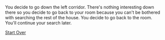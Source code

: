 You decide to go down the left corridor. 
There's nothing interesting down there so you decide to go back to your room because you can't be bothered with searching the rest of the house. 
You decide to go back to the room. You'll continue your search later.

[Start Over](../beginning.md)